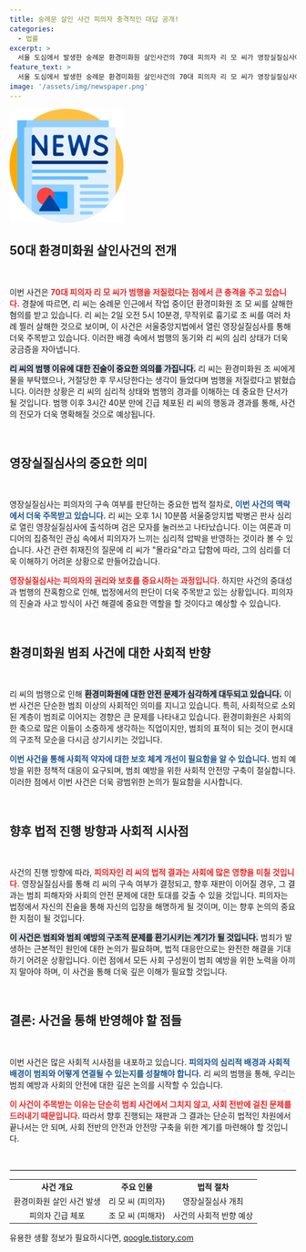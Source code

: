 ```yaml
---
title: 숭례문 살인 사건 피의자 충격적인 대답 공개!
categories:
  - 법률
excerpt: >
  서울 도심에서 발생한 숭례문 환경미화원 살인사건의 70대 피의자 리 모 씨가 영장실질심사에 출석했습니다. 그는 범행 이유에 대해 몰라요라고 일축하며 치밀한 계획이었던 범죄의 전말에 의구심을 더하고 있습니다. 구속 여부는 오늘 결정됩니다.
feature_text: >
  서울 도심에서 발생한 숭례문 환경미화원 살인사건의 70대 피의자 리 모 씨가 영장실질심사에 출석했습니다. 그는 범행 이유에 대해 몰라요라고 일축하며 치밀한 계획이었던 범죄의 전말에 의구심을 더하고 있습니다. 구속 여부는 오늘 결정됩니다.
image: '/assets/img/newspaper.png'
---
```


<p><img src="/assets/img/newspaper.png" alt="kimp 속보" /></p>

<h2 data-ke-size="size26">50대 환경미화원 살인사건의 전개</h2>

<p data-ke-size="size16">&nbsp;</p>

<p>이번 사건은 <b><span style="color: #ee2323;">70대 피의자 리 모 씨가 범행을 저질렀다는 점에서 큰 충격을 주고 있습니다.</span></b> 경찰에 따르면, 리 씨는 숭례문 인근에서 작업 중이던 환경미화원 조 모 씨를 살해한 혐의를 받고 있습니다. 리 씨는 2일 오전 5시 10분경, 무작위로 흉기로 조 씨를 여러 차례 찔러 살해한 것으로 보이며, 이 사건은 서울중앙지법에서 열린 영장실질심사를 통해 더욱 주목받고 있습니다. 이러한 배경 속에서 범행의 동기와 리 씨의 심리 상태가 더욱 궁금증을 자아냅니다.</p>

<p><b><span style="background-color: #21538527;">리 씨의 범행 이유에 대한 진술이 중요한 의의를 가집니다.</span></b> 리 씨는 환경미화원 조 씨에게 물을 부탁했으나, 거절당한 후 무시당한다는 생각이 들었다며 범행을 저질렀다고 밝혔습니다. 이러한 상황은 리 씨의 심리적 상태와 범행의 경과를 이해하는 데 중요한 단서가 될 것입니다. 범행 이후 3시간 40분 만에 긴급 체포된 리 씨의 행동과 경과를 통해, 사건의 전모가 더욱 명확해질 것으로 예상됩니다.</p>

<p data-ke-size="size16">&nbsp;</p>

<h2 data-ke-size="size26">영장실질심사의 중요한 의미</h2>

<p data-ke-size="size16">&nbsp;</p>

<p>영장실질심사는 피의자의 구속 여부를 판단하는 중요한 법적 절차로, <b><span style="color: #1a5490;">이번 사건의 맥락에서 더욱 주목받고 있습니다.</span></b> 리 씨는 오후 1시 10분쯤 서울중앙지법 박병곤 판사 심리로 열린 영장실질심사에 출석하며 검은 모자를 눌러쓰고 나타났습니다. 이는 여론과 미디어의 집중적인 관심 속에서 피의자가 느끼는 심리적 압박을 반영하는 것이라 볼 수 있습니다. 사건 관련 취재진의 질문에 리 씨가 "몰라요"라고 답함에 따라, 그의 심리를 더욱 이해하기 어려운 상황으로 만들어갔습니다.</p>

<p><b><span style="color: #ee2323;">영장실질심사는 피의자의 권리와 보호를 중요시하는 과정입니다.</span></b> 하지만 사건의 중대성과 범행의 잔혹함으로 인해, 법정에서의 판단이 더욱 주목받고 있는 상황입니다. 피의자의 진술과 사고 방식이 사건 해결에 중요한 역할을 할 것이다고 예상할 수 있습니다.</p>

<p data-ke-size="size16">&nbsp;</p>

<h2 data-ke-size="size26">환경미화원 범죄 사건에 대한 사회적 반향</h2>

<p data-ke-size="size16">&nbsp;</p>

<p>리 씨의 범행으로 인해 <b><span style="background-color: #21538527;">환경미화원에 대한 안전 문제가 심각하게 대두되고 있습니다.</span></b> 이번 사건은 단순한 범죄 이상의 사회적인 의미를 지니고 있습니다. 특히, 사회적으로 소외된 계층이 범죄로 이어지는 경향은 큰 문제를 나타내고 있습니다. 환경미화원은 사회의 한 축으로 많은 이들이 소중하게 생각하는 직업이지만, 범죄의 표적이 되는 것이 현시대의 구조적 모순을 다시금 상기시키는 것입니다.</p>

<p><b><span style="color: #1a5490;">이번 사건을 통해 사회적 약자에 대한 보호 체계 개선이 필요함을 알 수 있습니다.</span></b> 범죄 예방을 위한 정책적 대응이 요구되며, 범죄 예방을 위한 사회적 안전망 구축이 절실합니다. 이러한 점에서 이번 사건은 더욱 광범위한 논의가 필요함을 시사합니다.</p>

<p data-ke-size="size16">&nbsp;</p>

<h2 data-ke-size="size26">향후 법적 진행 방향과 사회적 시사점</h2>

<p data-ke-size="size16">&nbsp;</p>

<p>사건의 진행 방향에 따라, <b><span style="color: #ee2323;">피의자인 리 씨의 법적 결과는 사회에 많은 영향을 미칠 것입니다.</span></b> 영장실질심사를 통해 리 씨의 구속 여부가 결정되고, 향후 재판이 이어질 경우, 그 결과는 범죄 피해자와 사회의 안전 문제에 대한 토대를 갖출 수 있을 것입니다. 피의자는 법정에서 자신의 진술을 통해 자신의 입장을 해명하게 될 것이며, 이는 향후 논의의 중요한 지점이 될 것입니다.</p>

<p><b><span style="background-color: #21538527;">이 사건은 범죄와 범죄 예방의 구조적 문제를 환기시키는 계기가 될 것입니다.</span></b> 범죄가 발생하는 근본적인 원인에 대한 논의가 필요하며, 법적 대응만으로는 완전한 해결을 기대하기 어려운 상황입니다. 이런 점에서 모든 사회 구성원이 범죄 예방을 위한 노력을 아끼지 말아야 하며, 이 사건을 통해 더욱 깊은 이해가 필요할 것입니다.</p>

<p data-ke-size="size16">&nbsp;</p>

<h2 data-ke-size="size26">결론: 사건을 통해 반영해야 할 점들</h2>

<p data-ke-size="size16">&nbsp;</p>

<p>이번 사건은 많은 사회적 시사점을 내포하고 있습니다. <b><span style="color: #1a5490;">피의자의 심리적 배경과 사회적 배경이 범죄와 어떻게 연결될 수 있는지를 성찰해야 합니다.</span></b> 리 씨의 범행을 통해, 우리는 범죄 예방과 사회의 안전에 대한 깊은 논의를 시작할 수 있습니다. </p>

<p><b><span style="color: #ee2323;">이 사건이 주목받는 이유는 단순히 범죄 사건에서 그치지 않고, 사회 전반에 걸친 문제를 드러내기 때문입니다.</span></b> 따라서 향후 진행되는 재판과 그 결과는 단순히 법적인 차원에서 끝나서는 안 되며, 사회 전반의 안전과 안전망 구축을 위한 계기를 마련해야 할 것입니다. </p>

<p data-ke-size="size16">&nbsp;</p>

<hr style="border: 1px solid #dddddd;" /> 

<table style="width: 100%; border-spacing: 0; border-collapse: collapse;">
    <tr>
        <td style="text-align: center; height: 17px;"><b>사건 개요</b></td>
        <td style="text-align: center; height: 17px;"><b>주요 인물</b></td>
        <td style="text-align: center; height: 17px;"><b>법적 절차</b></td>
    </tr>
    <tr>
        <td style="text-align: center;">환경미화원 살인 사건 발생</td>
        <td style="text-align: center;">리 모 씨 (피의자)</td>
        <td style="text-align: center;">영장실질심사 개최</td>
    </tr>
    <tr>
        <td style="text-align: center;">피의자 긴급 체포</td>
        <td style="text-align: center;">조 모 씨 (피해자)</td>
        <td style="text-align: center;">사건의 사회적 반향 예상</td>
    </tr>
</table>
유용한 생활 정보가 필요하시다면, <a href="https://qoogle.tistory.com" rel="dofollow">qoogle.tistory.com</a>


